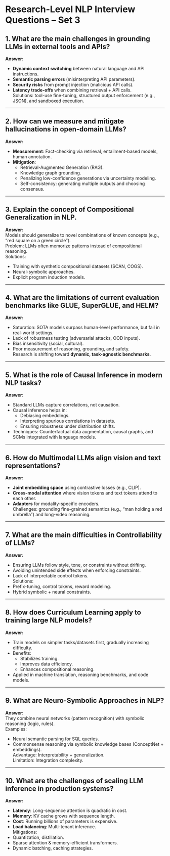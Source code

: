 # Research-Level NLP Interview Questions – Set 3

## 1. What are the main challenges in grounding LLMs in external tools and APIs?
**Answer:**  
- **Dynamic context switching** between natural language and API instructions.  
- **Semantic parsing errors** (misinterpreting API parameters).  
- **Security risks** from prompt injection (malicious API calls).  
- **Latency trade-offs** when combining retrieval + API calls.  
Solutions: tool-use fine-tuning, structured output enforcement (e.g., JSON), and sandboxed execution.

---

## 2. How can we measure and mitigate hallucinations in open-domain LLMs?
**Answer:**  
- **Measurement**: Fact-checking via retrieval, entailment-based models, human annotation.  
- **Mitigation**:  
  - Retrieval-Augmented Generation (RAG).  
  - Knowledge graph grounding.  
  - Penalizing low-confidence generations via uncertainty modeling.  
  - Self-consistency: generating multiple outputs and choosing consensus.

---

## 3. Explain the concept of Compositional Generalization in NLP.
**Answer:**  
Models should generalize to novel combinations of known concepts (e.g., “red square on a green circle”).  
Problem: LLMs often memorize patterns instead of compositional reasoning.  
Solutions:  
- Training with synthetic compositional datasets (SCAN, COGS).  
- Neural-symbolic approaches.  
- Explicit program induction models.

---

## 4. What are the limitations of current evaluation benchmarks like GLUE, SuperGLUE, and HELM?
**Answer:**  
- Saturation: SOTA models surpass human-level performance, but fail in real-world settings.  
- Lack of robustness testing (adversarial attacks, OOD inputs).  
- Bias insensitivity (social, cultural).  
- Poor measurement of reasoning, grounding, and safety.  
Research is shifting toward **dynamic, task-agnostic benchmarks**.

---

## 5. What is the role of Causal Inference in modern NLP tasks?
**Answer:**  
- Standard LLMs capture correlations, not causation.  
- Causal inference helps in:  
  - Debiasing embeddings.  
  - Interpreting spurious correlations in datasets.  
  - Ensuring robustness under distribution shifts.  
- Techniques: Counterfactual data augmentation, causal graphs, and SCMs integrated with language models.

---

## 6. How do Multimodal LLMs align vision and text representations?
**Answer:**  
- **Joint embedding space** using contrastive losses (e.g., CLIP).  
- **Cross-modal attention** where vision tokens and text tokens attend to each other.  
- **Adapters** for modality-specific encoders.  
Challenges: grounding fine-grained semantics (e.g., “man holding a red umbrella”) and long-video reasoning.

---

## 7. What are the main difficulties in Controllability of LLMs?
**Answer:**  
- Ensuring LLMs follow style, tone, or constraints without drifting.  
- Avoiding unintended side effects when enforcing constraints.  
- Lack of interpretable control tokens.  
Solutions:  
- Prefix-tuning, control tokens, reward modeling.  
- Hybrid symbolic + neural constraints.

---

## 8. How does Curriculum Learning apply to training large NLP models?
**Answer:**  
- Train models on simpler tasks/datasets first, gradually increasing difficulty.  
- Benefits:  
  - Stabilizes training.  
  - Improves data efficiency.  
  - Enhances compositional reasoning.  
- Applied in machine translation, reasoning benchmarks, and code models.

---

## 9. What are Neuro-Symbolic Approaches in NLP?
**Answer:**  
They combine neural networks (pattern recognition) with symbolic reasoning (logic, rules).  
Examples:  
- Neural semantic parsing for SQL queries.  
- Commonsense reasoning via symbolic knowledge bases (ConceptNet + embeddings).  
Advantage: Interpretability + generalization.  
Limitation: Integration complexity.

---

## 10. What are the challenges of scaling LLM inference in production systems?
**Answer:**  
- **Latency**: Long-sequence attention is quadratic in cost.  
- **Memory**: KV cache grows with sequence length.  
- **Cost**: Running billions of parameters is expensive.  
- **Load balancing**: Multi-tenant inference.  
Mitigations:  
- Quantization, distillation.  
- Sparse attention & memory-efficient transformers.  
- Dynamic batching, caching strategies.
